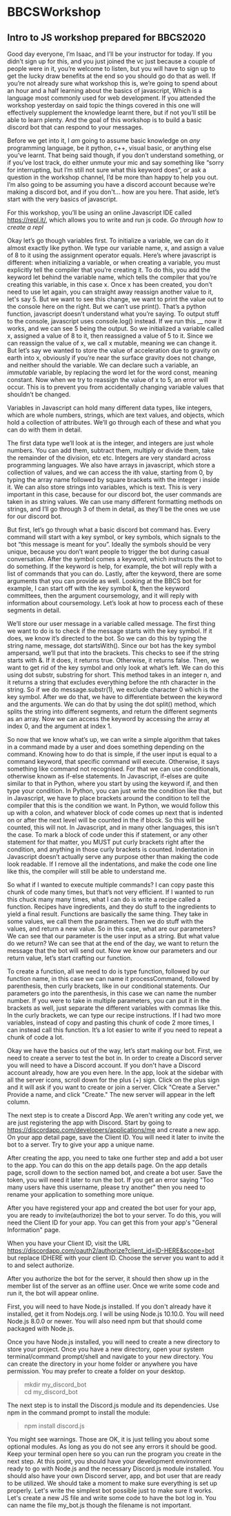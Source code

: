 # BBCSWorkshop
## Intro to JS workshop prepared for BBCS2020

Good day everyone, I’m Isaac, and I’ll be your instructor for today. If you didn’t sign up for this, and you just joined the vc just because a couple of people were in it, you’re welcome to listen, but you will have to sign up to get the lucky draw benefits at the end so you should go do that as well. If you’re not already sure what workshop this is, we’re going to spend about an hour and a half learning about the basics of javascript, Which is a language most commonly used for web development. If you attended the workshop yesterday on said topic the things covered in this one will effectively supplement the knowledge learnt there, but if not you’ll still be able to learn plenty. And the goal of this workshop is to build a basic discord bot that can respond to your messages.

Before we get into it, I *am* going to assume basic knowledge on *any* programming language, be it python, c++, visual basic, or anything else you’ve learnt. That being said though, if you don’t understand something, or if you’ve lost track, do either unmute your mic and say something like “sorry for interrupting, but I’m still not sure what this keyword does”, or ask a question in the workshop channel, I’d be more than happy to help you out. I’m also going to be assuming you have a discord account because we’re making a discord bot, and if you don't… how are you here. That aside, let’s start with the very basics of javascript.

For this workshop, you’ll be using an online Javascript IDE called https://repl.it/, which allows you to write and run js code. *Go through how to create a repl*

Okay let’s go though variables first. To initialize a variable, we can do it almost exactly like python. We type our variable name, x, and assign a value of 8 to it using the assignment operator equals. Here’s where javascript is different: when initializing a variable, or when creating a variable, you must explicitly tell the compiler that you’re creating it. To do this, you add the keyword let behind the variable name, which tells the compiler that you’re creating this variable, in this case x. Once x has been created, you don’t need to use let again, you can straight away reassign another value to it, let's say 5. But we want to see this change, we want to print the value out to the console here on the right. But we can’t use print(). That’s a python function, javascript doesn’t understand what you’re saying. To output stuff to the console, javascript uses console.log() instead. If we run this __ now it works, and we can see 5 being the output. So we initialized a variable called x, assigned a value of 8 to it, then reassigned a value of 5 to it. Since we can reassign the value of x, we call x mutable, meaning we can change it. But let’s say we wanted to store the value of acceleration due to gravity on earth into x, obviously if you’re near the surface gravity does not change, and neither should the variable. We can declare such a variable, an *immutable* variable, by replacing the word let for the word const, meaning constant. Now when we try to reassign the value of x to 5, an error will occur. This is to prevent you from accidentally changing variable values that shouldn’t be changed.

Variables in Javascript can hold many different data types, like integers, which are whole numbers, strings, which are text values, and objects, which hold a collection of attributes. We’ll go through each of these and what you can do with them in detail.

The first data type we’ll look at is the integer, and integers are just whole numbers. You can add them, subtract them, multiply or divide them, take the remainder of the division, etc etc. Integers are very standard across programming languages. We also have arrays in javascript, which store a collection of values, and we can access the ith value, starting from 0, by typing the array name followed by square brackets with the integer i inside it. We can also store strings into variables, which is text. This is very important in this case, because for our discord bot, the user commands are taken in as string values. We can use many different formatting methods on strings, and I’ll go through 3 of them in detail, as they’ll be the ones we use for our discord bot.

But first, let’s go through what a basic discord bot command has. Every command will start with a key symbol, or key symbols, which signals to the bot “this message is meant for you”. Ideally the symbols should be very unique, because you don’t want people to trigger the bot during casual conversation. After the symbol comes a keyword, which instructs the bot to do something. If the keyword is help, for example, the bot will reply with a list of commands that you can do. Lastly, after the keyword, there are some arguments that you can provide as well. Looking at the BBCS bot for example, I can start off with the key symbol &, then the keyword committees, then the argument coursemology, and it will reply with information about coursemology. Let’s look at how to process each of these segments in detail.

We’ll store our user message in a variable called message. The first thing we want to do is to check if the message starts with the key symbol. If it does, we know it’s directed to the bot. So we can do this by typing the string name, message, dot startsWith(). Since our bot has the key symbol ampersand, we’ll put that into the brackets. This checks to see if the string starts with &. If it does, it returns true. Otherwise, it returns false. Then, we want to get rid of the key symbol and only look at what’s left. We can do this using dot substr, substring for short. This method takes in an integer n, and it returns a string that excludes everything before the nth character in the string. So if we do message.substr(1), we exclude character 0 which is the key symbol. After we do that, we have to differentiate between the keyword and the arguments. We can do that by using the dot split() method, which splits the string into different segments, and return the different segments as an array. Now we can access the keyword by accessing the array at index 0, and the argument at index 1.

So now that we know what’s up, we can write a simple algorithm that takes in a command made by a user and does something depending on the command. Knowing how to do that is simple, if the user input is equal to a command keyword, that specific command will execute. Otherwise, it says something like command not recognised. For that we can use conditionals, otherwise known as if-else statements. In Javascript, if-elses are quite similar to that in Python, where you start by using the keyword if, and then type your condition. In Python, you can just write the condition like that, but in Javascript, we have to place brackets around the condition to tell the compiler that this is the condition we want. In Python, we would follow this up with a colon, and whatever block of code comes up next that is indented on or after the next level will be counted in the if block. So this will be counted, this will not. In Javascript, and in many other languages, this isn’t the case. To mark a block of code under this if statement, or any other statement for that matter, you MUST put curly brackets right after the condition, and anything in those curly brackets is counted. Indentation in Javascript doesn’t actually serve any purpose other than making the code look readable. If I remove all the indentations, and make the code one line like this, the compiler will still be able to understand me.

So what if I wanted to execute multiple commands? I can copy paste this chunk of code many times, but that’s not very efficient. If I wanted to run this chuck many many times, what I can do is write a recipe called a function. Recipes have ingredients, and they do stuff to the ingredients to yield a final result. Functions are basically the same thing. They take in some values, we call them the parameters. Then we do stuff with the values, and return a new value. So in this case, what are our parameters? We can see that our parameter is the user input as a string. But what value do we return? We can see that at the end of the day, we want to return the message that the bot will send out. Now we know our parameters and our return value, let’s start crafting our function.

To create a function, all we need to do is type function, followed by our function name, in this case we can name it processCommand, followed by parenthesis, then curly brackets, like in our conditional statements. Our parameters go into the parenthesis, in this case we can name the number number. If you were to take in multiple parameters, you can put it in the brackets as well, just separate the different variables with commas like this. In the curly brackets, we can type our recipe instructions. If I had two more variables, instead of copy and pasting this chunk of code 2 more times, I can instead call this function. It’s a lot easier to write if you need to repeat a chunk of code a lot.

Okay we have the basics out of the way, let’s start making our bot. First, we need to create a server to test the bot in.
In order to create a Discord server you will need to have a Discord account. If you don't have a Discord account already, how are you even here. In the app, look at the sidebar with all the server icons, scroll down for the plus (+) sign. Click on the plus sign and it will ask if you want to create or join a server. Click "Create a Server." Provide a name, and click "Create." The new server will appear in the left column.

The next step is to create a Discord App. We aren't writing any code yet, we are just registering the app with Discord. Start by going to https://discordapp.com/developers/applications/me and create a new app. On your app detail page, save the Client ID. You will need it later to invite the bot to a server. Try to give your app a unique name.

After creating the app, you need to take one further step and add a bot user to the app. You can do this on the app details page. On the app details page, scroll down to the section named bot, and create a bot user. Save the token, you will need it later to run the bot. If you get an error saying "Too many users have this username, please try another" then you need to rename your application to something more unique.

After you have registered your app and created the bot user for your app, you are ready to invite(authorize) the bot to your server. To do this, you will need the Client ID for your app. You can get this from your app's "General Information" page.

When you have your Client ID, visit the URL https://discordapp.com/oauth2/authorize?client_id=ID-HERE&scope=bot but replace IDHERE with your client ID. Choose the server you want to add it to and select authorize.

After you authorize the bot for the server, it should then show up in the member list of the server as an offline user. Once we write some code and run it, the bot will appear online.

First, you will need to have Node.js installed. If you don't already have it installed, get it from Nodejs.org. I will be using Node.js 10.10.0. You will need Node.js 8.0.0 or newer. You will also need npm but that should come packaged with Node.js.

Once you have Node.js installed, you will need to create a new directory to store your project. Once you have a new directory, open your system terminal/command prompt/shell and navigate to your new directory. You can create the directory in your home folder or anywhere you have permission. You may prefer to create a folder on your desktop.

> mkdir my_discord_bot <br/>
> cd my_discord_bot

The next step is to install the Discord.js module and its dependencies. Use npm in the command prompt to install the module:

> npm install discord.js

You might see warnings. Those are OK, it is just telling you about some optional modules. As long as you do not see any errors it should be good. Keep your terminal open here so you can run the program you create in the next step.
At this point, you should have your development environment ready to go with Node.js and the necessary Discord.js module installed. You should also have your own Discord server, app, and bot user that are ready to be utilized. We should take a moment to make sure everything is set up properly. Let's write the simplest bot possible just to make sure it works. Let's create a new JS file and write some code to have the bot log in. You can name the file my_bot.js though the filename is not important.
